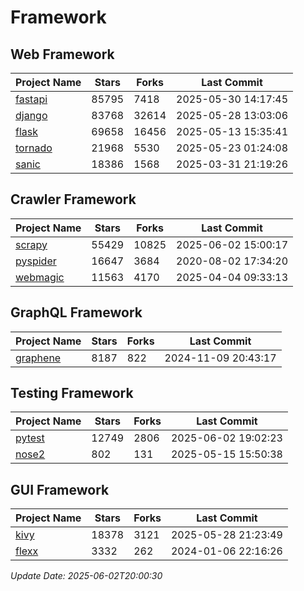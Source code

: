 # Framework

## Web Framework
| Project Name | Stars | Forks | Last Commit |
| ------------ | ----- | ----- | ----------- |
| [fastapi](https://github.com/fastapi/fastapi) | 85795 | 7418 | 2025-05-30 14:17:45 |
| [django](https://github.com/django/django) | 83768 | 32614 | 2025-05-28 13:03:06 |
| [flask](https://github.com/pallets/flask) | 69658 | 16456 | 2025-05-13 15:35:41 |
| [tornado](https://github.com/tornadoweb/tornado) | 21968 | 5530 | 2025-05-23 01:24:08 |
| [sanic](https://github.com/sanic-org/sanic) | 18386 | 1568 | 2025-03-31 21:19:26 |

## Crawler Framework
| Project Name | Stars | Forks | Last Commit |
| ------------ | ----- | ----- | ----------- |
| [scrapy](https://github.com/scrapy/scrapy) | 55429 | 10825 | 2025-06-02 15:00:17 |
| [pyspider](https://github.com/binux/pyspider) | 16647 | 3684 | 2020-08-02 17:34:20 |
| [webmagic](https://github.com/code4craft/webmagic) | 11563 | 4170 | 2025-04-04 09:33:13 |

## GraphQL Framework
| Project Name | Stars | Forks | Last Commit |
| ------------ | ----- | ----- | ----------- |
| [graphene](https://github.com/graphql-python/graphene) | 8187 | 822 | 2024-11-09 20:43:17 |

## Testing Framework
| Project Name | Stars | Forks | Last Commit |
| ------------ | ----- | ----- | ----------- |
| [pytest](https://github.com/pytest-dev/pytest) | 12749 | 2806 | 2025-06-02 19:02:23 |
| [nose2](https://github.com/nose-devs/nose2) | 802 | 131 | 2025-05-15 15:50:38 |

## GUI Framework
| Project Name | Stars | Forks | Last Commit |
| ------------ | ----- | ----- | ----------- |
| [kivy](https://github.com/kivy/kivy) | 18378 | 3121 | 2025-05-28 21:23:49 |
| [flexx](https://github.com/flexxui/flexx) | 3332 | 262 | 2024-01-06 22:16:26 |

*Update Date: 2025-06-02T20:00:30*